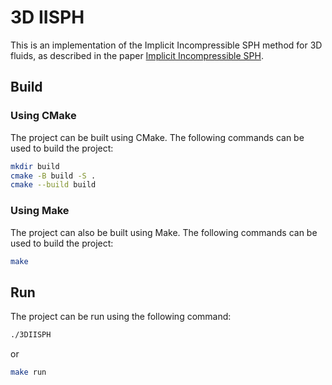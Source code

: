 # 3D IISPH

This is an implementation of the Implicit Incompressible SPH method for 3D fluids, as described in the
paper [Implicit Incompressible SPH]().

## Build

### Using CMake

The project can be built using CMake. The following commands can be used to build the project:

```bash
mkdir build
cmake -B build -S .
cmake --build build
```

### Using Make

The project can also be built using Make. The following commands can be used to build the project:

```bash
make
```

## Run

The project can be run using the following command:

```bash
./3DIISPH
```

or

```bash
make run
```